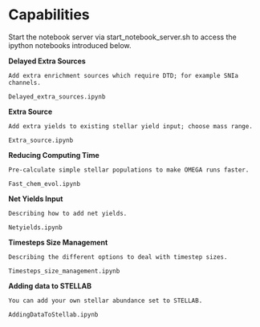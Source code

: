Capabilities
=======


Start the notebook server via start_notebook_server.sh
to access the ipython notebooks introduced below.



**Delayed Extra Sources**

	Add extra enrichment sources which require DTD; for example SNIa channels.
	
	Delayed_extra_sources.ipynb

**Extra Source**
	
	Add extra yields to existing stellar yield input; choose mass range.

	Extra_source.ipynb

**Reducing Computing Time**
	
	Pre-calculate simple stellar populations to make OMEGA runs faster.

	Fast_chem_evol.ipynb


**Net Yields Input**

	Describing how to add net yields.

	Netyields.ipynb

**Timesteps Size Management**

	Describing the different options to deal with timestep sizes.

	Timesteps_size_management.ipynb

**Adding data to STELLAB**

	You can add your own stellar abundance set to STELLAB.

	AddingDataToStellab.ipynb	

